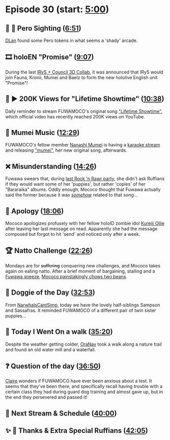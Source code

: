 # Episode 30 (start: [5:00](https://youtu.be/4ljeCZkA2mc?t=5m00s))

## 👀 💜 Pero Sighting ([6:51](https://youtu.be/4ljeCZkA2mc?t=6m51s))

[DLan](https://twitter.com/DylanMend/status/1698633380928102867) found some Pero tokens in what seems a 'shady' arcade.

## 🎞️ holoEN "Promise" ([9:07](https://youtu.be/4ljeCZkA2mc?t=9m07s))

During the last [IRyS + Council 3D Collab](https://youtu.be/sEnjWtbnUj4), it was announced that IRyS would join Fauna, Kronii, Mumei and Baelz to form the new hololive English unit "Promise"!

## 🎤 ▶️ 200K Views for "Lifetime Showtime" ([10:38](https://youtu.be/4ljeCZkA2mc?t=10m38s))

Daily reminder to stream FUWAMOCO's original song ["Lifetime Showtime"](https://youtu.be/-wzgy7uTuSk), which official video has recently reached 200K views on YouTube.

## 🎼 Mumei Music ([12:29](https://youtu.be/4ljeCZkA2mc?t=12m29s))

FUWAMOCO's fellow member [Nanashi Mumei](https://www.youtube.com/@NanashiMumei) is having a [karaoke stream](https://youtu.be/bDjzpMmw-JY) and releasing ["mumei"](https://youtu.be/oA0CpI0vCK4), her new original song, afterwards.

## ❌ Misunderstanding ([14:26](https://youtu.be/4ljeCZkA2mc?t=14m26s))

Fuwawa swears that, during [last Rock 'n Rawr party](https://youtu.be/9e8Wnx-FRQk?t=3238), she didn't ask Ruffians if they would want some of her 'puppies', but rather 'copies' of her "Bararaika" albums. Oddly enough, Mococo thought that Fuwawa actually said the former because it was [*somehow*](https://youtu.be/QEOdcdct0wM?t=1m03s) related to that song...

## 🙇 Apology ([18:06](https://youtu.be/4ljeCZkA2mc?t=18m06s))

Mococo apologizes profusely with her fellow holoID zombie idol [Kureiji Ollie](https://youtube.com/@KureijiOllie) after leaving her last message on read. Apparently she had the message composed but forgot to hit 'send' and noticed only after a week.

## 🏆 Natto Challenge ([22:26](https://youtu.be/4ljeCZkA2mc?t=22m26s))

Mondays are for ~~suffering~~ conquering new challenges, and Mococo takes again on eating natto. After a brief moment of bargaining, stalling and a [Fuwawa sneeze](https://youtu.be/4ljeCZkA2mc?t=1656), [Mococo painstakingly chows two beans](https://youtu.be/4ljeCZkA2mc?t=1867).

## 🐶 Doggie of the Day ([32:53](https://youtu.be/4ljeCZkA2mc?t=32m53s))

From [NarwhalsCantSimp](https://twitter.com/NarwhalsCant/status/1710779669325193405), today we have the lovely half-siblings Sampson and Sassafras. It reminded FUWAMOCO of a different pair of twin sister puppies...

## 🚶 Today I Went On a walk ([35:20](https://youtu.be/4ljeCZkA2mc?t=35m20s))

Despite the weather getting colder, [OraNav](https://twitter.com/Nepgyaaaaaaa/status/1710216435807498516) took a walk along a nature trail and found an old water mill and a waterfall.

## ❓ Question of the day ([36:50](https://youtu.be/4ljeCZkA2mc?t=36m50s))

[Claire](https://twitter.com/ExistingClaire/status/1710657549304053829) wonders if FUWAMOCO have ever been anxious about a test. It seems that they've been there, and specifically recall having trouble with a certain class they had during guard dog training and almost gave up, but in the end they persevered and passed it!

## 📅 Next Stream & Schedule ([40:00](https://youtu.be/4ljeCZkA2mc?t=40m00s))

## ✨ 🐾 Thanks & Extra Special Ruffians ([42:05](https://youtu.be/4ljeCZkA2mc?t=42m05s))
